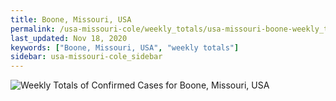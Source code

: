 ```yaml
---
title: Boone, Missouri, USA
permalink: /usa-missouri-cole/weekly_totals/usa-missouri-boone-weekly_totals.html
last_updated: Nov 18, 2020
keywords: ["Boone, Missouri, USA", "weekly totals"]
sidebar: usa-missouri-cole_sidebar
---
```


![Weekly Totals of Confirmed Cases for Boone, Missouri, USA](/covid_tracker/images/graphs/usa-missouri-boone-weekly_totals_graph.png)
